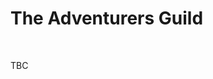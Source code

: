 <head>
  <link rel="stylesheet" href="../../Library/CSS/ContainerStyling.css" />
  <link rel="stylesheet" href="../../Library/CSS/FontStyling.css" />
  <link rel="stylesheet" href="../../Library/CSS/ObjectStyling.css" />
</head>

<body>
  <h1>The Adventurers Guild</h1>
  <div class="divider"></div>
  <br />
  <p>TBC</p>
  <br />
</body>
